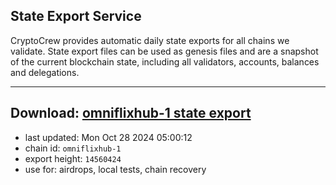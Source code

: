 ## State Export Service
CryptoCrew provides automatic daily state exports for all chains we validate. State export files can be used as genesis files and are a snapshot of the current blockchain state, including all validators, accounts, balances and delegations.

---
**Download: [omniflixhub-1 state export](https://dl-eu2.ccvalidators.com/SERVICE/omniflixhub/omniflixhub-1_export_14560424.json)**
---

- last updated: Mon Oct 28 2024 05:00:12
- chain id: `omniflixhub-1`
- export height: `14560424`
- use for: airdrops, local tests, chain recovery

